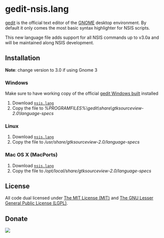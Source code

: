 # gedit-nsis.lang

[gedit][1] is the official text editor of the [GNOME][2] desktop environment. By default it only comes the most basic syntax highlighter for NSIS scripts.

This new language file adds support for all NSIS commands up to v3.0a and will be maintained along NSIS development.

## Installation

__Note__: change version to 3.0 if using Gnome 3

### Windows

Make sure to have working copy of the official [gedit Windows built][3] installed

1. Download [`nsis.lang`][4]
2. Copy the file to *%PROGRAMFILES%\gedit\share\gtksourceview-2.0\language-specs*

### Linux

1. Download [`nsis.lang`][4]
2. Copy the file to */usr/share/gtksourceview-2.0/language-specs*

### Mac OS X (MacPorts)

1. Download [`nsis.lang`][4]
2. Copy the file to */opt/local/share/gtksourceview-2.0/language-specs*

## License

All code dual licensed under [The MIT License (MIT)][5] and [The GNU Lesser General Public License (LGPL)][6].

## Donate

[<img src="https://raw.github.com/balupton/flattr-buttons/master/badge-89x18.gif" />](https://flattr.com/submit/auto?user_id=idleberg&url=https://github.com/idleberg/gedit-nsis.lang/&title=gedit-nsis.lang&description=Modern%20gedit%20syntax%20highlighter%20for%20NSIS%20scripts&language=en_GB&tags=nsis,gedit,syntax,highlighting,code&hidden=0&category=software)

[1]: http://projects.gnome.org/gedit/
[2]: http://www.gnome.org/
[3]: http://live.gnome.org/Gedit/Windows
[4]: http://raw.github.com/idleberg/gedit-nsis.lang/master/nsis.lang
[5]: http://opensource.org/licenses/MIT
[6]: http://opensource.org/licenses/lgpl-license